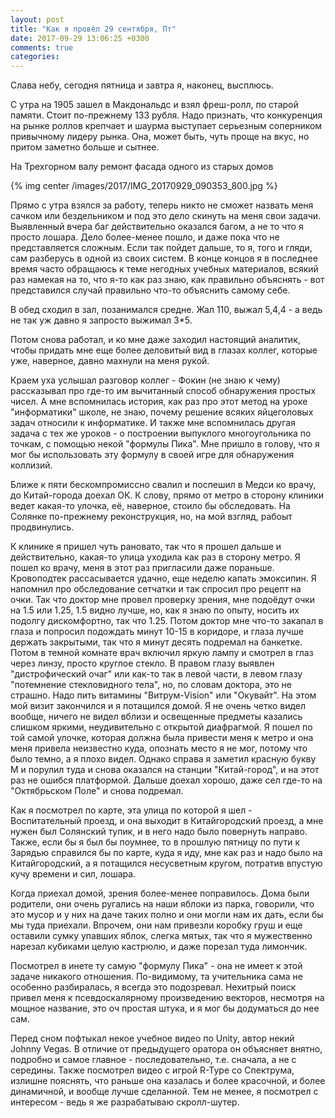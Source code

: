 ```yaml
---
layout: post
title: "Как я провёл 29 сентября, Пт"
date: 2017-09-29 13:06:25 +0300
comments: true
categories: 
---
```

Слава небу, сегодня пятница и завтра я, наконец, высплюсь.

С утра на 1905 зашел в Макдональдс и взял фреш-ролл, по старой памяти. Стоит по-прежнему 133 рубля. Надо признать, что конкуренция на рынке роллов крепчает и шаурма выступает серьезным соперником привычному лидеру рынка. Она, может быть, чуть проще на вкус, но притом заметно больше и сытнее.

На Трехгорном валу ремонт фасада одного из старых домов

{% img center /images/2017/IMG_20170929_090353_800.jpg %}

Прямо с утра взялся за работу, теперь никто не сможет назвать меня сачком или бездельником и под это дело скинуть на меня свои задачи. Выявленный вчера баг действительно оказался багом, а не то что я просто лошара. Дело более-менее пошло, и даже пока что не представляется сложным. Если так пойдет дальше, то я, того и гляди, сам разберусь в одной из своих систем. В конце концов я в последнее время часто обращаюсь к теме негодных учебных материалов, всякий раз намекая на то, что я-то как раз знаю, как правильно объяснять - вот представился случай правильно что-то объяснить самому себе.

В обед сходил в зал, позанимался средне. Жал 110, выжал 5,4,4 - а ведь не так уж давно я запросто выжимал 3\*5.

Потом снова работал, и ко мне даже заходил настоящий аналитик, чтобы придать мне еще более деловитый вид в глазах коллег, которые уже, наверное, давно махнули на меня рукой.

Краем уха услышал разговор коллег - Фокин (не знаю к чему) рассказывал про где-то им вычитанный способ обнаружения простых чисел. А мне вспомнилась история, как раз про этот метод на уроке "информатики" школе, не знаю, почему решение всяких яйцеголовых задач относили к информатике. И также мне вспомнилась другая задача с тех же уроков - о построении выпуклого многоугольника по точкам, с помощью некой "формулы Пика". Мне пришло в голову, что я мог бы использовать эту формулу в своей игре для обнаружения коллизий.

Ближе к пяти бескомпромиссно свалил и поспешил в Медси ко врачу, до Китай-города доехал ОК. К слову, прямо от метро в сторону клиники ведет какая-то улочка, её, наверное, стоило бы обследовать. На Солянке по-прежнему реконструкция, но, на мой взгляд, рабоыт продвинулись.

К клинике я пришел чуть рановато, так что я прошел дальше и действительно, какая-то улица уходила как раз в сторону метро. Я пошел ко врачу, меня в этот раз пригласили даже пораньше. Кровоподтек рассасывается удачно, еще неделю капать эмоксипин. Я напомнил про обследование сетчатки и так спросил про рецепт на очки. Так что доктор мне провел проверку зрения, мне подоёдут очки на 1.5 или 1.25, 1.5 видно лучше, но, как я знаю по опыту, носить их подолгу дискомфортно, так что 1.25. Потом доктор мне что-то закапал в глаза и попросил подождать минут 10-15 в коридоре, и глаза лучше держать закрытыми, так что я минут десять подремал на банкетке. Потом в темной комнате врач включил яркую лампу и смотрел в глаз через линзу, просто круглое стекло. В правом глазу выявлен "дистрофический очаг" или как-то так в левой части, в левом глазу "потемнение стекловидного тела", но, по словам доктора, это не страшно. Надо пить витамины "Витрум-Vision" или "Окувайт". На этом мой визит закончился и я потащился домой. Я не очень четко видел вообще, ничего не видел вблизи и освещенные предметы казались слишком яркими, неудивительно с открытой диафрагмой. Я пошел по той самой улочке, которая должна была привести меня к метро и она меня привела неизвестно куда, опознать место я не мог, потому что было темно, а я плохо видел. Однако справа я заметил красную букву М и порулил туда и снова оказался на станции "Китай-город", и на этот раз не ошибся платформой. Дальше доехал хорошо, даже сел где-то на "Октябрьском Поле" и снова подремал.

Как я посмотрел по карте, эта улица по которой я шел - Воспитательный проезд, и она выходит в Китайгородский проезд, а мне нужен был Солянский тупик, и в него надо было повернуть направо. Также, если бы я был бы поумнее, то в прошлую пятницу по пути к Зарядью справился бы по карте, куда я иду, мне как раз и надо было на Китайгородский, а я потащился несусветным кругом, потратив впустую кучу времени и сил, лошара.

Когда приехал домой, зрения более-менее поправилось. Дома были родители, они очень ругались на наши яблоки из парка, говорили, что это мусор и у них на даче таких полно и они могли нам их дать, если бы мы туда приехали. Впрочем, они нам привезли коробку груш и еще оставили сумку упавших яблок, слегка мятых, так что я мужественно нарезал кубиками целую кастрюлю, и даже порезал туда лимончик. 

Посмотрел в инете ту самую "формулу Пика" - она не имеет к этой задаче никакого отношения. По-видимому, та учительника сама не особенно разбиралась, я всегда это подозревал. Нехитрый поиск привел меня к псевдоскалярному произведению векторов, несмотря на мощное название, это оч простая штука, и я мог бы додуматься до нее сам.

Перед сном пофтыкал некое учебное видео по Unity, автор некий Johnny Vegas. В отличие от предыдущего оратора он объясняет внятно, подробно и самое главное - последовательно, т.е. сначала, а не с середины. Также посмотрел видео с игрой R-Type со Спектрума, излишне пояснять, что раньше она казалась и более красочной, и более динамичной, и вообще лучше сделанной. Тем не менее, я посмотрел с интересом - ведь я же разрабатываю скролл-шутер.
